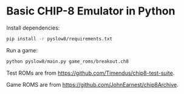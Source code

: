 # Basic CHIP-8 Emulator in Python

Install dependencies:
```bash
pip install -r pyslow8/requirements.txt
```

Run a game:
```bash
python pyslow8/main.py game_roms/breakout.ch8
```

Test ROMs are from <https://github.com/Timendus/chip8-test-suite>.

Game ROMS are from <https://github.com/JohnEarnest/chip8Archive>.
